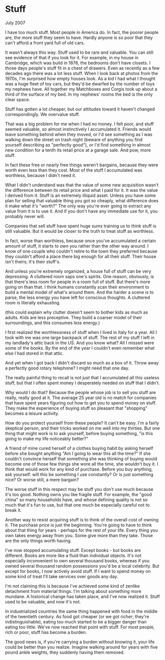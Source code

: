 # Stuff
July 2007

I have too much stuff. Most people in America do. In fact, the poorer
people are, the more stuff they seem to have. Hardly anyone is so poor
that they can't afford a front yard full of old cars.

It wasn't always this way. Stuff used to be rare and valuable. You can
still see evidence of that if you look for it. For example, in my house
in Cambridge, which was build in 1876, the bedrooms don't have closets.
I those days people's stuff fit in a chest of drawers. Even as recently
as a few decades ago there was a lot less stuff. When I look back at
photos from the 1970s, I'm surprised how empty houses look. As a kid I
had what I thought was a huge fleet of toy cars, but they'd be dwarfed
by the number of toys my nephews have. All together my Matchboxes and
Corgis took up about a third of the surface of my bed. In my nephews'
rooms the bed is the only clear space.

Stuff has gotten a lot cheaper, but our attitudes toward it haven't
changed correspondingly. We overvalue stuff.

That was a big problem for me when I had no money. I felt poor, and
stuff seemed valuable, so almost instinctively I accumulated it. Friends
would leave something behind when they moved, or I'd see something as I
was walking down the street on trash night (beware of anything you find
yourself describing as "perfectly good"), or I'd find something in
almost new condition for a tenth its retail price at a garage sale. And
pow, more stuff.

In fact these free or nearly free things weren't bargains, because they
were worth even less than they cost. Most of the stuff I accumulated was
worthless, because I didn't need it. 

What I didn't understand was that the value of some new acquisition
wasn't the difference between its retail price and what I paid for it.
It was the value I derived from it. Stuff is an extremely illiquid
asset. Unless you have some plan for selling that valuable thing you got
so cheaply, what difference does it make what it's "worth?" The only way
you're ever going to extract any value from it is to use it. And if you
don't have any immediate use for it, you probably never will.

Companies that sell stuff have spent huge sums training us to think
stuff is still valuable. But it would be closer to the truth to treat
stuff as worthless.

In fact, worse than worthless, because once you've accumulated a certain
amount of stuff, it starts to own you rather than the other way around.
I know of one couple who couldn't retire to the town they preferred
because they couldn't afford a place there big enough for all their
stuff. Their house isn't theirs; it's their stuff's.

And unless you're extremely organized, a house full of stuff can be very
depressing. A cluttered room saps one's spirits. One reason, obviously,
is that there's less room for people in a room full of stuff. But
there's more going on than that. I think humans constantly scan their
environment to build a mental model of what's around them. And the
harder a scene is to parse, the less energy you have left for conscious
thoughts. A cluttered room is literally exhausting.

(this could explain why clutter doesn't seem to bother kids as much as
adults. Kids are less preceptive. They build a coarser model of their
surroundings, and this consumes less energy.)

I first realized the worthlessness of stuff when I lived in Italy for a
year. All I took with me was one large backpack of stuff. The rest of my
stuff I left in my landlady's attic back in the US. And you know what?
All I missed were some of the books. By the end of the year I couldn't
even remember what else I had stored in that attic.

And yet when I got back I didn't discard so much as a box of it. Throw
away a perfectly good rotary telephone? I might need that one day.

The really painful thing to recall is not just that I accumulated all
this useless stuff, but that I often spent money I desperately needed on
stuff that I didn't.

Why would I do that? Because the people whose job is to sell you stuff
are really, really good at it. The average 25 year old is no match for
companies that have spent years figuring out how to get you to spend
money on stuff. They make the experience of buying stuff so pleasant
that "shopping" becomes a leisure activity.

How do you protect yourself from these people? It can't be easy. I'm a
fairly skeptical person, and their tricks worked on me well into my
thirties. But one thing that might work is to ask yourself, before
buying something, "is this going to make my life noticeably better?"

A friend of mine cured herself of a clothes buying habit by asking
herself before she bought anything "Am I going to wear this all the
time?" If she couldn't convince herself that something she was thinking
of buying would become one of those few things she wore all the time,
she wouldn't buy it. I think that would work for any kind of purchase.
Before you buy anything, ask yourself: will this be something I use
constantly? Or is just something nice? Or worse still, a mere bargain?

The worse stuff in this respect may be stuff you don't use much because
it's too good. Nothing owns you like fragile stuff. For example, the
"good china" so many households have, and whose defining quality is not
so much that it's fun to use, but that one much be especially careful
not to break it.

Another way to resist acquiring stuff is to think of the overall cost of
owning it. The purchase price is just the beginning. You're going to
have to think about that thing for years - perhaps for the rest of your
life. Every thing you own takes energy away from you. Some give more
than they take. Those are the only things worth having.

I've now stopped accumulating stuff. Except books - but books are
different. Books are more like a fluid than individual objects. It's not
especially inconvenient to own several thousand books, whereas if you
owned several thousand random possessions you'd be a local celebrity.
But except for books, I now actively avoid stuff. If I want to spend
money on some kind of treat I'll take services over goods any day.

I'm not claiming this is because I've achieved some kind of zenlike
detachment from material things. I'm talking about something more
mundane. A historical change has taken place, and I've now realized it.
Stuff used to be valuable, and now it's not.

In industrialized countries the same thing happened with food in the
middle of the twentieth century. As food got cheaper (or we got richer;
they're indistinguishable), eating too much started to be a bigger
danger than eating too little. We've now reached that point with stuff.
For most people, rich or poor, stuff has become a burden.

The good news is, if you're carrying a burden without knowing it, your
life could be better than you realize. Imagine walking around for years
with five pound ankle weights, they suddenly having them removed.
